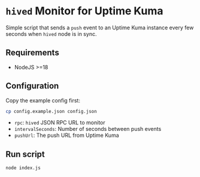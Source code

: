 # `hived` Monitor for Uptime Kuma

Simple script that sends a `push` event to an Uptime Kuma instance every few seconds when `hived` node is in sync.

## Requirements

* NodeJS >=18

## Configuration

Copy the example config first:
```bash
cp config.example.json config.json
```

* `rpc`: `hived` JSON RPC URL to monitor
* `intervalSeconds`: Number of seconds between push events
* `pushUrl`: The push URL from Uptime Kuma

## Run script
```bash
node index.js
```